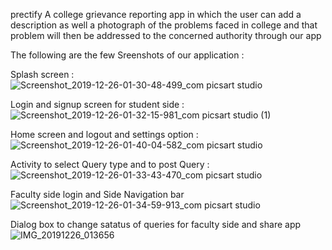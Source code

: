prectify
A college grievance reporting app in which the user can add a description as well a photograph of the problems faced in college and that problem will then be addressed to the concerned authority through our app

The following are the few Sreenshots of our application :

Splash screen : 
![Screenshot_2019-12-26-01-30-48-499_com picsart studio](https://user-images.githubusercontent.com/58221273/71450121-60694e80-2781-11ea-91c9-580286232a2e.png)

Login and signup screen for student side : 
![Screenshot_2019-12-26-01-32-15-981_com picsart studio (1)](https://user-images.githubusercontent.com/58221273/71450219-8263d080-2783-11ea-929e-b15e3abab77f.png)

Home screen and logout and settings option : 
![Screenshot_2019-12-26-01-40-04-582_com picsart studio](https://user-images.githubusercontent.com/58221273/71450120-60694e80-2781-11ea-86c5-efbbefc25c8e.png)

Activity to select Query type and to post Query : 
![Screenshot_2019-12-26-01-33-43-470_com picsart studio](https://user-images.githubusercontent.com/58221273/71450122-6101e500-2781-11ea-9c40-a6c7f0094894.png)

Faculty side login and Side Navigation bar
![Screenshot_2019-12-26-01-34-59-913_com picsart studio](https://user-images.githubusercontent.com/58221273/71450118-60694e80-2781-11ea-9e3f-7a0da7c6f7c7.png)

Dialog box to change satatus of queries for faculty side and share app
![IMG_20191226_013656](https://user-images.githubusercontent.com/58221273/71450119-60694e80-2781-11ea-9cb3-50c9fb331d77.jpg)

